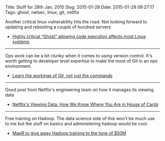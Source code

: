 Title: Stuff for 28th Jan, 2015
Slug: 2015-01-28
Date: 2015-01-28 09:27:17
Tags: ghost, netsec, linux, git, netflix

Another critical linux vulnerability hits the road.  Not looking forward to updating and rebooting a couple of hundred servers

* [Highly critical “Ghost” allowing code execution affects most Linux systems](http://arstechnica.com/security/2015/01/highly-critical-ghost-allowing-code-execution-affects-most-linux-systems/)

---
Ops work can be a bit clunky when it comes to using version control. It's worth getting to developer level expertise to make the most of Git in an ops environment.

* [Learn the workings of Git, not just the commands](http://www.ibm.com/developerworks/library/d-learn-workings-git/index.html?ca=drs-)

---
Good post from Netflix's engineering team on how it manages its viewing data

* [Netflix's Viewing Data: How We Know Where You Are in House of Cards](http://techblog.netflix.com/2015/01/netflixs-viewing-data-how-we-know-where.html)

---
Free training on Hadoop. The data science side of this won't be much use to me but the stuff on basics and administering hadoop would be cool.

* [MapR to give away Hadoop training to the tune of $50M](http://siliconangle.com/blog/2015/01/27/mapr-to-give-away-hadoop-training-to-the-tune-of-50m/)

